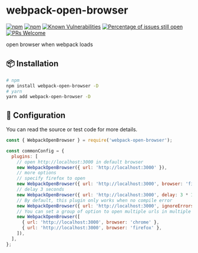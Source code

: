 # webpack-open-browser

[![npm](https://img.shields.io/npm/v/webpack-open-browser)](https://www.npmjs.com/package/webpack-open-browser) [![npm](https://img.shields.io/npm/dm/webpack-open-browser)](https://www.npmjs.com/package/webpack-open-browser) [![Known Vulnerabilities](https://snyk.io/test/github/tjx666/webpack-open-browser/badge.svg?targetFile=package.json)](https://snyk.io/test/github/tjx666/webpack-open-browser?targetFile=package.json) [![Percentage of issues still open](https://isitmaintained.com/badge/open/tjx666/webpack-open-browser.svg)](http://isitmaintained.com/project/tjx666/webpack-open-browser') [![PRs Welcome](https://img.shields.io/badge/PRs-welcome-brightgreen.svg?style=flat)](http://makeapullrequest.com)

open browser when webpack loads

## :package: Installation

```bash
# npm
npm install webpack-open-browser -D
# yarn
yarn add webpack-open-browser -D
```

## :wrench: Configuration

You can read the source or test code for more details.

```javascript
const { WebpackOpenBrowser } = require('webpack-open-browser');

const commonConfig = {
  plugins: [
    // open http://localhost:3000 in default browser
    new WebpackOpenBrowser({ url: 'http://localhost:3000' }),
    // more options
    // specify firefox to open
    new WebpackOpenBrowser({ url: 'http://localhost:3000', browser: 'firefox' }),
    // delay 3 seconds
    new WebpackOpenBrowser({ url: 'http://localhost:3000', delay: 3 * 1000 }),
    // By default, this plugin only works when no compile error
    new WebpackOpenBrowser({ url: 'http://localhost:3000', ignoreErrors: true }),
    // You can set a group of option to open multiple urls in multiple browsers
    new WebpackOpenBrowser([
      { url: 'http://localhost:3000', browser: 'chrome' },
      { url: 'http://localhost:3000', browser: 'firefox' },
    ]),
  ],
};
```
